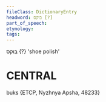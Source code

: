 ```yaml
---
fileClass: DictionaryEntry
headword: בוקס [?]
part_of_speech: 
etymology: 
tags: 
---
```

בוקס {?}
'shoe polish'

CENTRAL
========

buks {ETCP, Nyzhnya Apsha, 48233}

